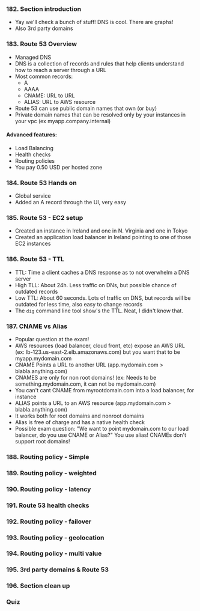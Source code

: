 ### 182. Section introduction 
- Yay we'll check a bunch of stuff! DNS is cool. There are graphs!
- Also 3rd party domains

### 183. Route 53 Overview
- Managed DNS
- DNS is a collection of records and rules that help clients understand how to reach a server through a URL
- Most common records:
    - A
    - AAAA
    - CNAME: URL to URL
    - ALIAS: URL to AWS resource
- Route 53 can use public domain names that own (or buy)
- Private domain names that can be resolved only by your instances in your vpc (ex  myapp.company.internal)

#### Advanced features:
- Load Balancing
- Health checks
- Routing policies
- You pay 0.50 USD per hosted zone

### 184. Route 53 Hands on
- Global service
- Added an A record through the UI, very easy

### 185. Route 53 - EC2 setup
- Created an instance in Ireland and one in N. Virginia and one in Tokyo
- Created an application load balancer in Ireland pointing to one of those EC2 instances

### 186. Route 53 - TTL
- TTL: Time a client caches a DNS response as to not overwhelm a DNS server
- High TLL: About 24h. Less traffic on DNs, but possible chance of outdated records
- Low TTL: About 60 seconds. Lots of traffic on DNS, but records will be outdated for less time, also easy to change records 
- The `dig` command line tool show's the TTL. Neat, I didn't know that.

### 187. CNAME vs Alias
- Popular question at the exam!
- AWS resources (load balancer, cloud front, etc) expose an AWS URL (ex: lb-123.us-east-2.elb.amazonaws.com) but you want that to be myapp.mydomain.com
- CNAME Points a URL to another URL (app.mydomain.com > blabla.anything.com)
- CNAMES are only for non root domains! (ex: Needs to be something.mydomain.com, it can not be mydomain.com)
- You can't cant CNAME from myrootdomain.com into a load balancer, for instance
- ALIAS points a URL to an AWS resource (app.mydomain.com > blabla.anything.com)
- It works both for root domains and nonroot domains
- Alias is free of charge and has a native health check
- Possible exam question: "We want to point mydomain.com to our load balancer, do you use CNAME or Alias?" You use alias! CNAMEs don't support root domains!

### 188. Routing policy - Simple

### 189. Routing policy - weighted

### 190. Routing policy - latency

### 191. Route 53 health checks

### 192. Routing policy - failover

### 193. Routing policy - geolocation

### 194. Routing policy - multi value

### 195. 3rd party domains & Route 53

### 196. Section clean up

### Quiz